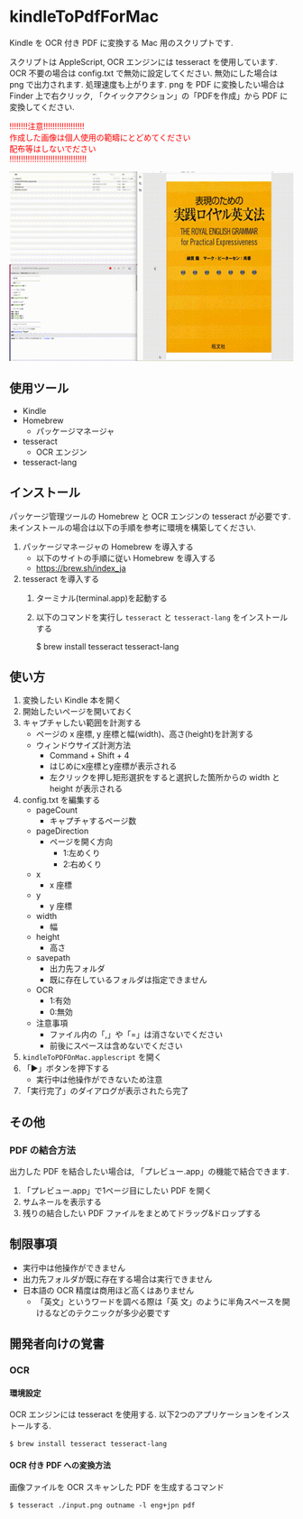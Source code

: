 # kindleToPdfForMac

Kindle を OCR 付き PDF に変換する Mac 用のスクリプトです. 

スクリプトは AppleScript, OCR エンジンには tesseract を使用しています. 
OCR 不要の場合は config.txt で無効に設定してください. 無効にした場合は png で出力されます. 
処理速度も上がります. 
png を PDF に変換したい場合は Finder 上で右クリック, 「クイックアクション」の「PDFを作成」から PDF に変換してください. 

<span style="color: red; ">
!!!!!!!!注意!!!!!!!!!!!!!!!!!!<br>
作成した画像は個人使用の範疇にとどめてください<br>
配布等はしないでださい<br>
!!!!!!!!!!!!!!!!!!!!!!!!!!!!!!!!!!<br>
</span>


![demo](./images/image1.gif)

## 使用ツール

* Kindle
* Homebrew
    * パッケージマネージャ
* tesseract
    * OCR エンジン
* tesseract-lang

## インストール

パッケージ管理ツールの Homebrew と OCR エンジンの tesseract が必要です. 
未インストールの場合は以下の手順を参考に環境を構築してください. 

1. パッケージマネージャの Homebrew を導入する
    * 以下のサイトの手順に従い Homebrew を導入する
    * https://brew.sh/index_ja
1. tesseract を導入する
    1. ターミナル(terminal.app)を起動する
    1. 以下のコマンドを実行し `tesseract` と `tesseract-lang` をインストールする

        $ brew install tesseract tesseract-lang


## 使い方

1. 変換したい Kindle 本を開く
1. 開始したいページを開いておく
1. キャプチャしたい範囲を計測する
    * ページの x 座標, y 座標と幅(width)、高さ(height)を計測する
    * ウィンドウサイズ計測方法
        * Command + Shift + 4
        * はじめにx座標とy座標が表示される
        * 左クリックを押し矩形選択をすると選択した箇所からの width と height が表示される
1. config.txt を編集する
    * pageCount
        * キャプチャするページ数
    * pageDirection
        * ページを開く方向
            * 1:左めくり
            * 2:右めくり
    * x
        * x 座標
    * y
        * y 座標
    * width
        * 幅
    * height
        * 高さ
    * savepath
        * 出力先フォルダ
        * 既に存在しているフォルダは指定できません
    * OCR
        * 1:有効
        * 0:無効
    * 注意事項
        * ファイル内の「,」や「=」は消さないでください
        * 前後にスペースは含めないでください
1. `kindleToPDFOnMac.applescript` を開く
1. 「▶」ボタンを押下する
    * 実行中は他操作ができないため注意
1. 「実行完了」のダイアログが表示されたら完了

## その他

### PDF の結合方法

出力した PDF を結合したい場合は, 「プレビュー.app」の機能で結合できます. 

1. 「プレビュー.app」で1ページ目にしたい PDF を開く
1. サムネールを表示する
1. 残りの結合したい PDF ファイルをまとめてドラッグ&ドロップする

## 制限事項

* 実行中は他操作ができません
* 出力先フォルダが既に存在する場合は実行できません
* 日本語の OCR 精度は商用ほど高くはありません
    * 「英文」というワードを調べる際は「英 文」のように半角スペースを開けるなどのテクニックが多少必要です

## 開発者向けの覚書

### OCR

#### 環境設定

OCR エンジンには tesseract を使用する. 
以下2つのアプリケーションをインストールする. 

    $ brew install tesseract tesseract-lang

#### OCR 付き PDF への変換方法

画像ファイルを OCR スキャンした PDF を生成するコマンド

    $ tesseract ./input.png outname -l eng+jpn pdf


